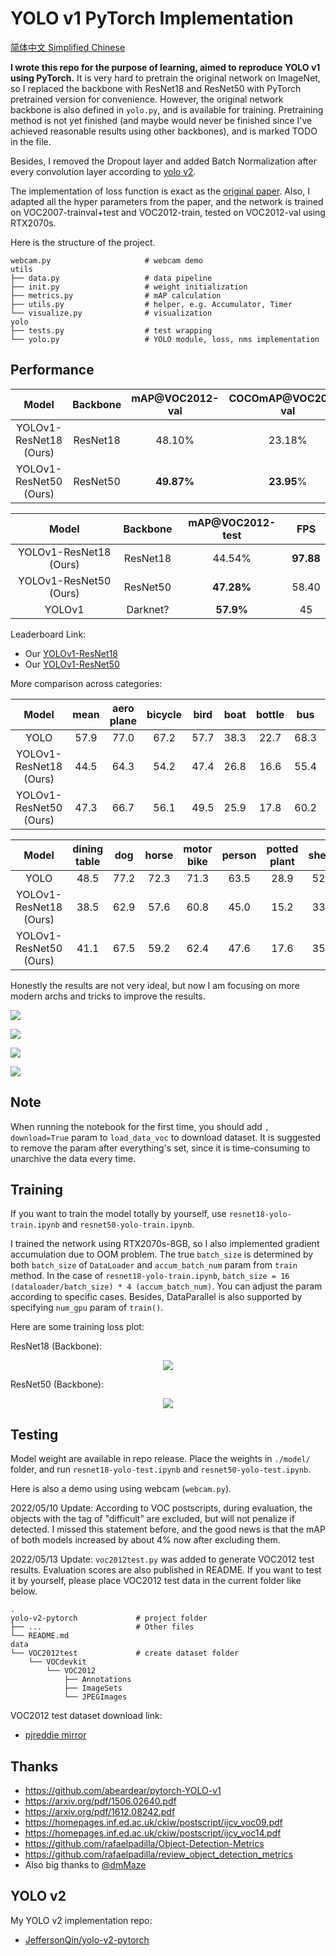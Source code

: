 # YOLO v1 PyTorch Implementation

[简体中文 Simplified Chinese](./README.zh.md)

**I wrote this repo for the purpose of learning, aimed to reproduce YOLO v1 using PyTorch.** It is very hard to pretrain the original network on ImageNet, so I replaced the backbone with ResNet18 and ResNet50 with PyTorch pretrained version for convenience. However, the original network backbone is also defined in `yolo.py`, and is available for training. Pretraining method is not yet finished (and maybe would never be finished since I've achieved reasonable results using other backbones), and is marked TODO in the file.

Besides, I removed the Dropout layer and added Batch Normalization after every convolution layer according to [yolo v2](https://arxiv.org/pdf/1612.08242.pdf).

The implementation of loss function is exact as the [original paper](https://arxiv.org/pdf/1506.02640.pdf). Also, I adapted all the hyper parameters from the paper, and the network is trained on VOC2007-trainval+test and VOC2012-train, tested on VOC2012-val using RTX2070s.

Here is the structure of the project.

```
webcam.py                     # webcam demo
utils
├── data.py                   # data pipeline
├── init.py                   # weight initialization
├── metrics.py                # mAP calculation
├── utils.py                  # helper, e.g. Accumulator, Timer
└── visualize.py              # visualization
yolo
├── tests.py                  # test wrapping
└── yolo.py                   # YOLO module, loss, nms implementation
```

## Performance

|         Model          | Backbone | mAP@VOC2012-val | COCOmAP@VOC2012-val |    FPS    |
| :--------------------: | :------: | :-------------: | :-----------------: | :-------: |
| YOLOv1-ResNet18 (Ours) | ResNet18 |     48.10%      |       23.18%        | **97.88** |
| YOLOv1-ResNet50 (Ours) | ResNet50 |   **49.87%**    |     **23.95**%      |   58.40   |

|         Model          | Backbone | mAP@VOC2012-test |    FPS    |
| :--------------------: | :------: | :--------------: | :-------: |
| YOLOv1-ResNet18 (Ours) | ResNet18 |      44.54%      | **97.88** |
| YOLOv1-ResNet50 (Ours) | ResNet50 |    **47.28%**    |   58.40   |
|         YOLOv1         | Darknet? |    **57.9%**     |    45     |

Leaderboard Link:

* Our [YOLOv1-ResNet18](http://host.robots.ox.ac.uk:8080/leaderboard/displaylb_main.php?challengeid=11&compid=3#KEY_YOLOv1-resnet-18-50)
* Our [YOLOv1-ResNet50](http://host.robots.ox.ac.uk:8080/leaderboard/displaylb_main.php?challengeid=11&compid=4#KEY_YOLOv1-resnet-18-50)

More comparison across categories:

|         Model          | mean  | aero plane | bicycle | bird  | boat  | bottle |  bus  |  car  |  cat  | chair |  cow  |
| :--------------------: | :---: | :--------: | :-----: | :---: | :---: | :----: | :---: | :---: | :---: | :---: | :---: |
|          YOLO          | 57.9  |    77.0    |  67.2   | 57.7  | 38.3  |  22.7  | 68.3  | 55.9  | 81.4  | 36.2  | 60.8  |
| YOLOv1-ResNet18 (Ours) | 44.5  |    64.3    |  54.2   | 47.4  | 26.8  |  16.6  | 55.4  | 44.3  | 66.5  | 23.1  | 38.1  |
| YOLOv1-ResNet50 (Ours) | 47.3  |    66.7    |  56.1   | 49.5  | 25.9  |  17.8  | 60.2  | 45.9  | 70.6  | 26.1  | 43.0  |

|         Model          | dining<br>table |  dog  | horse | motor<br>bike | person | potted<br>plant | sheep | sofa  | train | tv<br>monitor |
| :--------------------: | :-------------: | :---: | :---: | :-----------: | :----: | :-------------: | :---: | :---: | :---: | :-----------: |
|          YOLO          |      48.5       | 77.2  | 72.3  |     71.3      |  63.5  |      28.9       | 52.2  | 54.8  | 73.9  |     50.8      |
| YOLOv1-ResNet18 (Ours) |      38.5       | 62.9  | 57.6  |     60.8      |  45.0  |      15.2       | 33.3  | 43.9  | 60.0  |     37.2      |
| YOLOv1-ResNet50 (Ours) |      41.1       | 67.5  | 59.2  |     62.4      |  47.6  |      17.6       | 35.6  | 45.7  | 64.6  |     42.4      |

Honestly the results are not very ideal, but now I am focusing on more modern archs and tricks to improve the results.

![](./assets/test1.png)

![](./assets/test2.png)

![](./assets/test3.png)

![](./assets/test4.png)

## Note

When running the notebook for the first time, you should add `, download=True` param to `load_data_voc` to download dataset. It is suggested to remove the param after everything's set, since it is time-consuming to unarchive the data every time.

## Training

If you want to train the model totally by yourself, use `resnet18-yolo-train.ipynb` and `resnet50-yolo-train.ipynb`.

I trained the network using RTX2070s-8GB, so I also implemented gradient accumulation due to OOM problem. The true `batch_size` is determined by both `batch_size` of `DataLoader` and `accum_batch_num` param from `train` method. In the case of `resnet18-yolo-train.ipynb`, `batch_size = 16 (dataloader/batch_size) * 4 (accum_batch_num)`. You can adjust the param according to specific cases. Besides, DataParallel is also supported by specifying `num_gpu` param of `train()`.

Here are some training loss plot:

ResNet18 (Backbone):

<div align="center">
	<img src="./assets/resnet18-train.svg">
</div>

ResNet50 (Backbone):

<div align="center">
	<img src="./assets/resnet50-train.svg">
</div>

## Testing

Model weight are available in repo release. Place the weights in `./model/` folder, and run `resnet18-yolo-test.ipynb` and `resnet50-yolo-test.ipynb`.

Here is also a demo using using webcam (`webcam.py`).

2022/05/10 Update: According to VOC postscripts, during evaluation, the objects with the tag of "difficult" are excluded, but will not penalize if detected. I missed this statement before, and the good news is that the mAP of both models increased by about 4% now after excluding them.

2022/05/13 Update: `voc2012test.py` was added to generate VOC2012 test results. Evaluation scores are also published in README. If you want to test it by yourself, please place VOC2012 test data in the current folder like below.

```
.
yolo-v2-pytorch             # project folder
├── ...                     # Other files
└── README.md
data
└── VOC2012test             # create dataset folder
    └── VOCdevkit
        └── VOC2012
            ├── Annotations
            ├── ImageSets
            └── JPEGImages
```

VOC2012 test dataset download link:

* [pjreddie mirror](https://pjreddie.com/projects/pascal-voc-dataset-mirror/)

## Thanks

* https://github.com/abeardear/pytorch-YOLO-v1
* https://arxiv.org/pdf/1506.02640.pdf
* https://arxiv.org/pdf/1612.08242.pdf
* https://homepages.inf.ed.ac.uk/ckiw/postscript/ijcv_voc09.pdf
* https://homepages.inf.ed.ac.uk/ckiw/postscript/ijcv_voc14.pdf
* https://github.com/rafaelpadilla/Object-Detection-Metrics
* https://github.com/rafaelpadilla/review_object_detection_metrics
* Also big thanks to [@dmMaze](https://github.com/dmMaze)

## YOLO v2

My YOLO v2 implementation repo:

* [JeffersonQin/yolo-v2-pytorch](https://github.com/JeffersonQin/yolo-v2-pytorch)
